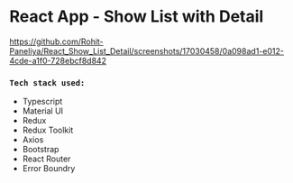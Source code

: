 # React App - Show List with Detail

https://github.com/Rohit-Paneliya/React_Show_List_Detail/screenshots/17030458/0a098ad1-e012-4cde-a1f0-728ebcf8d842

### `Tech stack used:`
+ Typescript
+ Material UI
+ Redux
+ Redux Toolkit
+ Axios
+ Bootstrap
+ React Router
+ Error Boundry
